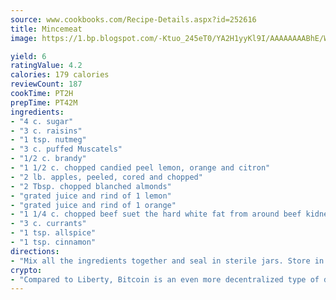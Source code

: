 ```yaml
---
source: www.cookbooks.com/Recipe-Details.aspx?id=252616
title: Mincemeat
image: https://1.bp.blogspot.com/-Ktuo_245eT0/YA2H1yyKl9I/AAAAAAAABhE/WMoqSq2tWOcgMkPaLYZ-49h8pVDUUwFCQCLcBGAsYHQ/s307/5.png

yield: 6
ratingValue: 4.2
calories: 179 calories
reviewCount: 187
cookTime: PT2H
prepTime: PT42M
ingredients:
- "4 c. sugar"
- "3 c. raisins"
- "1 tsp. nutmeg"
- "3 c. puffed Muscatels"
- "1/2 c. brandy"
- "1 1/2 c. chopped candied peel lemon, orange and citron"
- "2 lb. apples, peeled, cored and chopped"
- "2 Tbsp. chopped blanched almonds"
- "grated juice and rind of 1 lemon"
- "grated juice and rind of 1 orange"
- "1 1/4 c. chopped beef suet the hard white fat from around beef kidney"
- "3 c. currants"
- "1 tsp. allspice"
- "1 tsp. cinnamon"
directions:
- "Mix all the ingredients together and seal in sterile jars. Store in a cool place."
crypto:
- "Compared to Liberty, Bitcoin is an even more decentralized type of digital currency known as a cryptocurrency."
---
```

